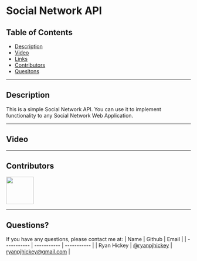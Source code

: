 # Social Network API

## Table of Contents

- [Description](#Description)
- [Video](#Video)
- [Links](#Links)
- [Contributors](#Contributors)
- [Quesitons](#Questions)

---
## Description

This is a simple Social Network API. You can use it to implement functionality to any Social Network Web Application.

---
## Video


---

## Contributors

[<img src="https://ca.slack-edge.com/T03EP850QMA-U03MKQ6HKB3-2c9d97da4786-512" width="75" height="75">](https://github.com/ryanpjhickey)

---

## Questions?

If you have any questions, please contact me at:
| Name | Github | Email |
| ----------- | ----------- | ----------- |
| Ryan Hickey | [@ryanpjhickey](https://github.com/ryanpjhickey) | ryanpjhickey@gmail.com |

